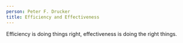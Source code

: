 ```yaml
---
person: Peter F. Drucker
title: Efficiency and Effectiveness
---
```


Efficiency is doing things right, effectiveness is doing the right things.
